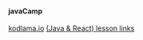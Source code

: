 #### javaCamp

[kodlama.io](https://www.kodlama.io)
[(Java & React) lesson links](https://www.youtube.com/watch?v=HB0T0hAMk0k&list=PLqG356ExoxZUuVYKLuiQLnref7Y4ims87)




<!--
---------------------------------
`console.log("Hello, World!");`
-------------------------------
```function (){
console.log("Hello, World!);
}```
----------------------------------------------
[kodlama.io](https://www.kodlama.io)
-------------------------------------
<!--- comment --->
<!--- 
1. Gün Java Giriş - 21 NiSAN 2021
Java Giriş
https://www.youtube.com/watch?v=HB0T0hAMk0k
2. Gün Java OOP Giriş - 24 NiSAN 2021
Java OOP Giriş"	"Ders Linki:
https://www.youtube.com/watch?v=zwPQsIpTrH8
3. Gün Java OOP Soyutlama - 28 NiSAN 2021
Java OOP Soyutlama"	"DersLinki: 
https://www.youtube.com/watch?v=v0nc0yesGfk
4. Gün Java OOP Soyutlama 2 - 01 MAYIS 2021
Java OOP Soyutlama 2"	"DersLinki: 
https://www.youtube.com/watch?v=b_kiGUJSOQM
5. Gün Java Kurumsal Mimarilere Giriş - 05 MAYIS 2021
Java Kurumsal Mimarilere Giriş"	"DersLinki: 
https://www.youtube.com/watch?v=yaBPeS65vwM
--->

